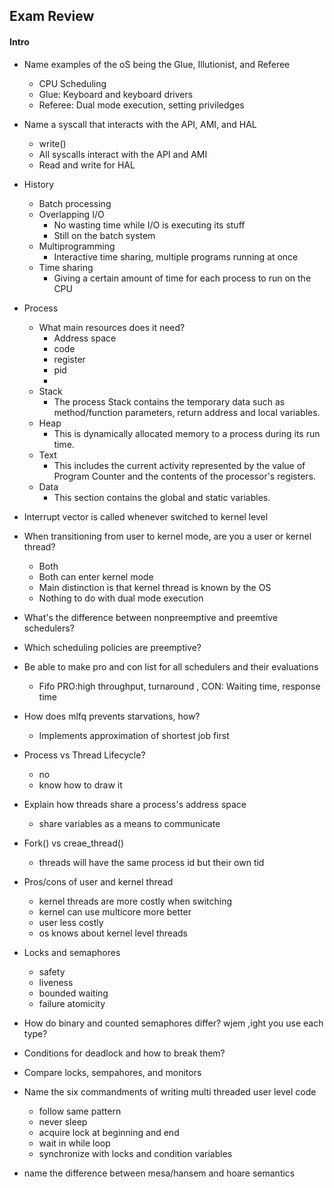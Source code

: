 ## Exam Review
#### Intro
- Name examples of the oS being the Glue, Illutionist, and Referee
    - CPU Scheduling
    - Glue: Keyboard and keyboard drivers
    - Referee: Dual mode execution, setting priviledges
- Name a syscall that interacts with the API, AMI, and HAL
    - write() 
    - All syscalls interact with the API and AMI
    - Read and write for HAL

- History
    - Batch processing
    - Overlapping I/O
        - No wasting time while I/O is executing its stuff
        - Still on the batch system
    - Multiprogramming
        - Interactive time sharing, multiple programs running at once
    - Time sharing
        - Giving a certain amount of time for each process to run on the CPU

- Process
    - What main resources does it need?
        - Address space
        - code
        - register
        - pid
        - 
    - Stack
        - The process Stack contains the temporary data such as method/function parameters, return address and local variables.	
    - Heap
        - This is dynamically allocated memory to a process during its run time.
    - Text
        - This includes the current activity represented by the value of Program Counter and the contents of the processor's registers.
    - Data
        - This section contains the global and static variables.

- Interrupt vector is called whenever switched to kernel level
- When transitioning from user to kernel mode, are you a user or kernel thread?
    - Both
    - Both can enter kernel mode
    - Main distinction is that kernel thread is known by the OS
    - Nothing to do with dual mode execution

- What's the difference between nonpreemptive and preemtive schedulers?
- Which scheduling policies are preemptive?
- Be able to make pro and con list for all schedulers and their evaluations
    - Fifo PRO:high throughput, turnaround , CON: Waiting time, response time

- How does mlfq prevents starvations, how?
    - Implements approximation of shortest job first

- Process vs Thread Lifecycle?
    - no
    - know how to draw it

- Explain how threads share a process's address space
    - share variables as a means to communicate

- Fork() vs creae_thread()
    - threads will have the same process id but their own tid

- Pros/cons of user and kernel thread
    - kernel threads are more costly when switching 
    - kernel can use multicore more better
    - user less costly
    - os knows about kernel level threads

- Locks and semaphores
    - safety
    - liveness
    - bounded waiting
    - failure atomicity

- How do binary and counted semaphores differ? wjem ,ight you use each type?
- Conditions for deadlock and how to break them?
- Compare locks, sempahores, and monitors
- Name the six commandments of writing multi threaded user level code
    - follow same pattern
    - never sleep
    - acquire lock at beginning and end
    - wait in while loop
    - synchronize with locks and condition variables

- name the difference between mesa/hansem and hoare semantics